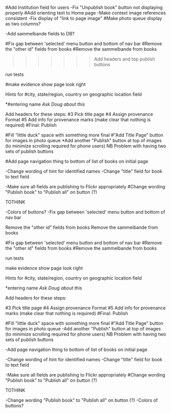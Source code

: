 
#Add Institution field for users
-Fix "Unpublish book" button not displaying properly
#Add orienting text to Home page
-Make context image references consistent
-Fix display of "link to page image"
#Make photo queue display as two columns?

-Add sammelbande fields to DB?



#Fix gap between 'selected' menu button and bottom of nav bar
#Remove the "other id" fields from books
#Remove the sammelbande from books
>>>>>>> Add headers and top publish buttons

run tests

#make evidence show page look right





Hints for
  #city, state/region, country on geographic location field

  *#entering name *Ask Doug about this*


Add headers for these steps:
  #3 Pick title page
  #4 Assign provenance Format
  #5 Add info for provenance marks (make clear that nothing is required)
  #Final: Publish

#Fill "little duck" space with something more final
#"Add Title Page" button for images in photo queue
*Add another "Publish" button at top of images (to minimize scrolling required for phone users)
	NB Problem with having two sets of publish buttons

#Add page navigation thing to bottom of list of books on initial page

-Change wording of hint for identified names
-Change "title" field for book to text field

-Make sure all fields are publishing to Flickr appropriately
  #Change wording "Publish book" to "Publish all" on button (?)

TOTHINK

  -Colors of buttons?
-Fix gap between 'selected' menu button and bottom of nav bar

Remove the "other id" fields from books
Remove the sammelbande from books


#Fix gap between 'selected' menu button and bottom of nav bar
#Remove the "other id" fields from books
#Remove the sammelbande from books


run tests

make evidence show page look right

Hints for
  #city, state/region, country on geographic location field

  *entering name *Ask Doug about this*

Add headers for these steps:

  #3 Pick title page
  #4 Assign provenance Format
  #5 Add info for provenance marks (make clear that nothing is required)
  #Final: Publish

#Fill "little duck" space with something more final
#"Add Title Page" button for images in photo queue
-Add another "Publish" button at top of images (to minimize scrolling required for phone users)
	NB Problem with having two sets of publish buttons

-Add page navigation thing to bottom of list of books on initial page

-Change wording of hint for identified names
-Change "title" field for book to text field

-Make sure all fields are publishing to Flickr appropriately
  #Change wording "Publish book" to "Publish all" on button (?)

TOTHINK

  -Change wording "Publish book" to "Publish all" on button (?)
  -Colors of buttons?






